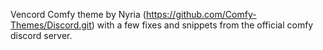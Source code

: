 Vencord Comfy theme by Nyria (https://github.com/Comfy-Themes/Discord.git) with a few fixes and snippets from the official comfy discord server. 
